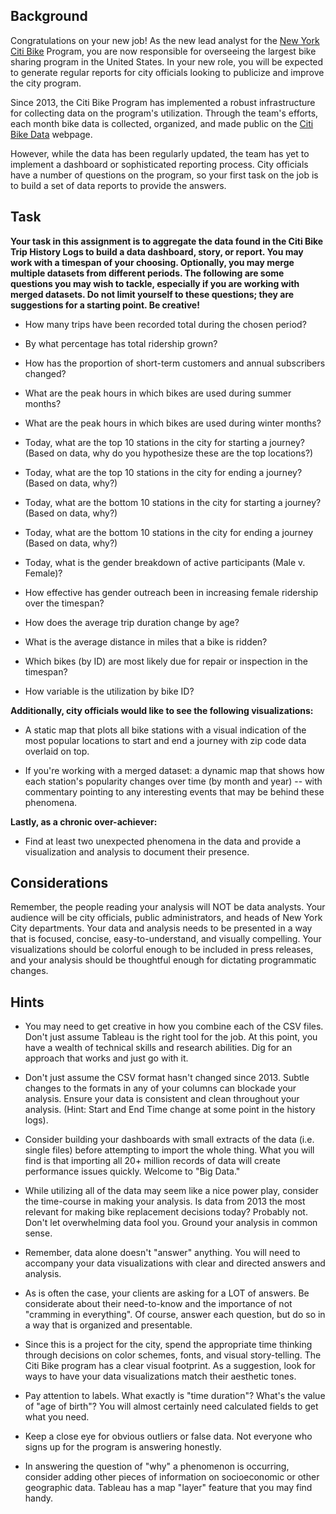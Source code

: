 ## Background

Congratulations on your new job! As the new lead analyst for the [New York Citi Bike](https://en.wikipedia.org/wiki/Citi_Bike) Program, you are now responsible for overseeing the largest bike sharing program in the United States. In your new role, you will be expected to generate regular reports for city officials looking to publicize and improve the city program.

Since 2013, the Citi Bike Program has implemented a robust infrastructure for collecting data on the program's utilization. Through the team's efforts, each month bike data is collected, organized, and made public on the [Citi Bike Data](https://www.citibikenyc.com/system-data) webpage.

However, while the data has been regularly updated, the team has yet to implement a dashboard or sophisticated reporting process. City officials have a number of questions on the program, so your first task on the job is to build a set of data reports to provide the answers. 

## Task

**Your task in this assignment is to aggregate the data found in the Citi Bike Trip History Logs to build a data dashboard, story, or report.  You may work with a timespan of your choosing. Optionally, you may merge multiple datasets from different periods. The following are some questions you may wish to tackle, especially if you are working with merged datasets. Do not limit yourself to these questions; they are suggestions for a starting point. Be creative!**

* How many trips have been recorded total during the chosen period?

* By what percentage has total ridership grown? 

* How has the proportion of short-term customers and annual subscribers changed?

* What are the peak hours in which bikes are used during summer months? 

* What are the peak hours in which bikes are used during winter months?

* Today, what are the top 10 stations in the city for starting a journey? (Based on data, why do you hypothesize these are the top locations?)

* Today, what are the top 10 stations in the city for ending a journey? (Based on data, why?)

* Today, what are the bottom 10 stations in the city for starting a journey? (Based on data, why?)

* Today, what are the bottom 10 stations in the city for ending a journey (Based on data, why?)

* Today, what is the gender breakdown of active participants (Male v. Female)?

* How effective has gender outreach been in increasing female ridership over the timespan?

* How does the average trip duration change by age?

* What is the average distance in miles that a bike is ridden?

* Which bikes (by ID) are most likely due for repair or inspection in the timespan? 

* How variable is the utilization by bike ID?

**Additionally, city officials would like to see the following visualizations:**

* A static map that plots all bike stations with a visual indication of the most popular locations to start and end a journey with zip code data overlaid on top.

* If you're working with a merged dataset: a dynamic map that shows how each station's popularity changes over time (by month and year) -- with commentary pointing to any interesting events that may be behind these phenomena.

**Lastly, as a chronic over-achiever:**

* Find at least two unexpected phenomena in the data and provide a visualization and analysis to document their presence. 

## Considerations

Remember, the people reading your analysis will NOT be data analysts. Your audience will be city officials, public administrators, and heads of New York City departments. Your data and analysis needs to be presented in a way that is focused, concise, easy-to-understand, and visually compelling. Your visualizations should be colorful enough to be included in press releases, and your analysis should be thoughtful enough for dictating programmatic changes. 


## Hints

* You may need to get creative in how you combine each of the CSV files. Don't just assume Tableau is the right tool for the job. At this point, you have a wealth of technical skills and research abilities. Dig for an approach that works and just go with it.

* Don't just assume the CSV format hasn't changed since 2013. Subtle changes to the formats in any of your columns can blockade your analysis. Ensure your data is consistent and clean throughout your analysis. (Hint: Start and End Time change at some point in the history logs).

* Consider building your dashboards with small extracts of the data (i.e. single files) before attempting to import the whole thing. What you will find is that importing all 20+ million records of data will create performance issues quickly. Welcome to "Big Data."

* While utilizing all of the data may seem like a nice power play, consider the time-course in making your analysis. Is data from 2013 the most relevant for making bike replacement decisions today? Probably not. Don't let overwhelming data fool you. Ground your analysis in common sense.

* Remember, data alone doesn't "answer" anything. You will need to accompany your data visualizations with clear and directed answers and analysis. 

* As is often the case, your clients are asking for a LOT of answers. Be considerate about their need-to-know and the importance of not "cramming in everything". Of course, answer each question, but do so in a way that is organized and presentable. 

* Since this is a project for the city, spend the appropriate time thinking through decisions on color schemes, fonts, and visual story-telling. The Citi Bike program has a clear visual footprint. As a suggestion, look for ways to have your data visualizations match their aesthetic tones.

* Pay attention to labels. What exactly is "time duration"? What's the value of "age of birth"? You will almost certainly need calculated fields to get what you need.

* Keep a close eye for obvious outliers or false data. Not everyone who signs up for the program is answering honestly.

* In answering the question of "why" a phenomenon is occurring, consider adding other pieces of information on socioeconomic or other geographic data. Tableau has a map "layer" feature that you may find handy. 